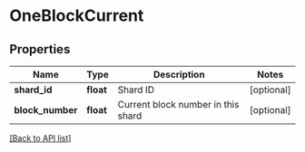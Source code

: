# OneBlockCurrent

## Properties

Name | Type | Description | Notes
------------ | ------------- | ------------- | -------------
**shard_id** | **float** | Shard ID | [optional]
**block_number** | **float** | Current block number in this shard | [optional]

[[Back to API list]](../../README.md#api-endpoints)
